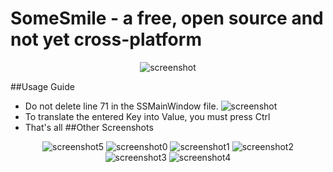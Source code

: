 # SomeSmile - a free, open source and not yet cross-platform

<div align="center">
  <img src="https://github.com/Linuxoid-Anon/SomeSmile/blob/main/SomeSmile/SomeSmileCaptur/5.PNG" alt="screenshot" />
</div>

##Usage Guide
- Do not delete line 71 in the SSMainWindow file.
  <img src="https://github.com/Linuxoid-Anon/SomeSmile/blob/main/SomeSmile/SomeSmileCaptur/6.png" alt="screenshot" />
- To translate the entered Key into Value, you must press Ctrl
- That's all
##Other Screenshots
<div align="center">
  <img src="https://github.com/Linuxoid-Anon/SomeSmile/blob/main/SomeSmile/SomeSmileCaptur/5.PNG" alt="screenshot5" />
  <img src="https://github.com/Linuxoid-Anon/SomeSmile/blob/main/SomeSmile/SomeSmileCaptur/0.png" alt="screenshot0" />
  <img src="https://github.com/Linuxoid-Anon/SomeSmile/blob/main/SomeSmile/SomeSmileCaptur/1.png" alt="screenshot1" />
  <img src="https://github.com/Linuxoid-Anon/SomeSmile/blob/main/SomeSmile/SomeSmileCaptur/2.png" alt="screenshot2" />
  <img src="https://github.com/Linuxoid-Anon/SomeSmile/blob/main/SomeSmile/SomeSmileCaptur/3.png" alt="screenshot3" />
  <img src="https://github.com/Linuxoid-Anon/SomeSmile/blob/main/SomeSmile/SomeSmileCaptur/4.png" alt="screenshot4" />
</div>
